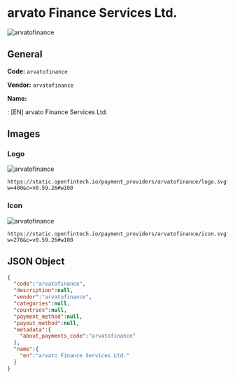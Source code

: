 
# arvato Finance Services Ltd. 
![arvatofinance](https://static.openfintech.io/payment_providers/arvatofinance/logo.svg?w=400&c=v0.59.26#w100)  

## General 
 
**Code:** `arvatofinance` 
 
**Vendor:** `arvatofinance` 
 
**Name:** 
 
:	[EN] arvato Finance Services Ltd. 
 

## Images 

### Logo 
 
![arvatofinance](https://static.openfintech.io/payment_providers/arvatofinance/logo.svg?w=400&c=v0.59.26#w100)  

```
https://static.openfintech.io/payment_providers/arvatofinance/logo.svg?w=400&c=v0.59.26#w100
```  

### Icon 
 
![arvatofinance](https://static.openfintech.io/payment_providers/arvatofinance/icon.svg?w=278&c=v0.59.26#w100)  

```
https://static.openfintech.io/payment_providers/arvatofinance/icon.svg?w=278&c=v0.59.26#w100
```  

## JSON Object 

```json
{
  "code":"arvatofinance",
  "description":null,
  "vendor":"arvatofinance",
  "categories":null,
  "countries":null,
  "payment_method":null,
  "payout_method":null,
  "metadata":{
    "about_payments_code":"arvatofinance"
  },
  "name":{
    "en":"arvato Finance Services Ltd."
  }
}
```  
